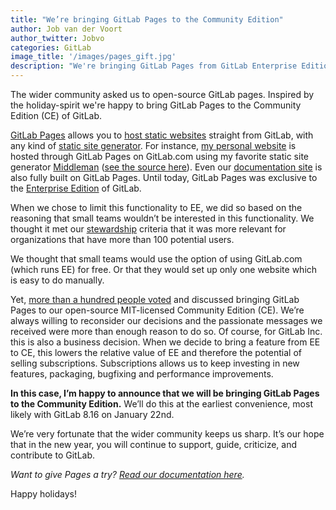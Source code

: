 ```yaml
---
title: "We’re bringing GitLab Pages to the Community Edition"
author: Job van der Voort
author_twitter: Jobvo
categories: GitLab
image_title: '/images/pages_gift.jpg'
description: "We're bringing GitLab Pages from GitLab Enterprise Edition to the open source Community Edition. GitLab Pages allows you to host static sites straight from GitLab, using any static site generator."
---
```


The wider community asked us to open-source GitLab pages.
Inspired by the holiday-spirit we're happy to bring GitLab Pages to the Community Edition (CE) of GitLab.

<!-- more -->

[GitLab Pages][gl-pages] allows you to [host static websites][host] straight from GitLab, with any kind of [static site generator][static].
For instance, [my personal website](http://www.jobvandervoort.com) is hosted
through GitLab Pages on GitLab.com using my favorite static site generator
[Middleman][middleman] ([see the source here][jobs-site]). Even our [documentation site][doc-site] is
also fully built on GitLab Pages. Until today, GitLab Pages was exclusive to
the [Enterprise Edition][ee] of GitLab.

[gl-pages]: http://pages.gitlab.io/
[host]: https://about.gitlab.com/2016/04/07/gitlab-pages-setup/
[static]: https://about.gitlab.com/2016/06/17/ssg-overview-gitlab-pages-part-3-examples-ci/
[middleman]: https://middlemanapp.com/
[jobs-site]: https://gitlab.com/JobV/jobv.gitlab.io
[doc-site]: https://about.gitlab.com/2016/12/07/building-a-new-gitlab-docs-site-with-nanoc-gitlab-ci-and-gitlab-pages/
[ee]: https://about.gitlab.com/products/

When we chose to limit this functionality to EE, we did so based on the
reasoning that small teams wouldn’t be interested in this
functionality. We thought it met our [stewardship][stewardship] criteria that it was more relevant for organizations that have more than 100 potential users.

We thought that small teams would use the option of using GitLab.com (which runs EE) for free.
Or that they would set up only one website which is easy to do manually.

[stewardship]: https://about.gitlab.com/about/#stewardship

Yet, [more than a hundred people voted][many-people] and discussed bringing
GitLab Pages to our open-source MIT-licensed Community Edition (CE). We’re
always willing to reconsider our decisions and the passionate messages we
received were more than enough reason to do so. Of course, for GitLab Inc. this
is also a business decision. When we decide to bring a feature from EE to CE,
this lowers the relative value of EE and therefore the potential of selling
subscriptions. Subscriptions allows us to keep investing in new features, packaging, bugfixing and performance improvements.

[many-people]: https://gitlab.com/gitlab-org/gitlab-ce/issues/14605

**In this case, I’m happy to announce that we will be bringing GitLab Pages to the Community Edition.** We’ll do this at the earliest convenience, most likely
with GitLab 8.16 on January 22nd.

We’re very fortunate that the wider community keeps us
sharp. It’s our hope that in the new year, you will continue to support,
guide, criticize, and contribute to GitLab.

_Want to give Pages a try? [Read our documentation here](https://docs.gitlab.com/ee/pages/README.html)._

Happy holidays!
